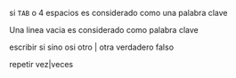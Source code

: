 si
```TAB``` o 4 espacios es considerado como una palabra clave 

Una linea vacia es considerado como palabra clave

escribir
si
sino 
osi
otro | otra 
verdadero
falso


repetir vez|veces

